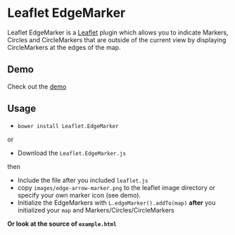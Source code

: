Leaflet EdgeMarker
==================

Leaflet EdgeMarker is a [Leaflet](http://leafletjs.com/) plugin which allows you to indicate Markers, Circles and CircleMarkers that are outside of the current view by displaying CircleMarkers at the edges of the map.

Demo
----

Check out the [demo](http://ubergesundheit.github.io/Leaflet.EdgeMarker)

Usage
-----

  * `bower install Leaflet.EdgeMarker`

or

  * Download the `Leaflet.EdgeMarker.js`

then

  * Include the file after you included `leaflet.js` 
  * copy `images/edge-arrow-marker.png` to the leaflet image directory or specify your own marker icon (see demo).
  * Initialize the EdgeMarkers with `L.edgeMarker().addTo(map)` **after** you initialized your `map` and Markers/Circles/CircleMarkers

**Or look at the source of `example.html`**
